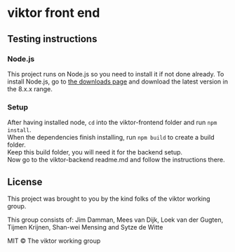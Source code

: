 # viktor front end


## Testing instructions
### Node.js
This project runs on Node.js so you need to install it if not done already.
To install Node.js, go to [the downloads page](https://nodejs.org/en/download/) and download the latest version in the 8.x.x range.

### Setup
After having installed node, `cd` into the viktor-frontend folder and run `npm install`.  
When the dependencies finish installing, run `npm build` to create a build folder.  
Keep this build folder, you will need it for the backend setup.  
Now go to the viktor-backend readme.md and follow the instructions there.

## License
This project was brought to you by the kind folks of the viktor working group.

This group consists of: Jim Damman, Mees van Dijk, Loek van der Gugten, Tijmen Krijnen, Shan-wei Mensing and Sytze de Witte

MIT © The viktor working group
